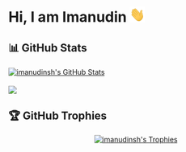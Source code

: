 # Hi, I am Imanudin <img src="hi.gif" width="30px" height="30px">

## 📊 GitHub Stats
<div>
  <a href="https://github.com/imanudinsh">
    <img align="center" src="https://github-readme-stats.anuraghazra1.vercel.app/api?username=imanudinsh&show_icons=true&include_all_commits=true&theme=radical" alt="imanudinsh's GitHub Stats" style="max-width: 100%; height: auto;"/>
  </a>
  <br />
  <br />
  <a href="https://github.com/imanudinsh">
    <img align="center" src="https://github-readme-stats.vercel.app/api/top-langs/?username=imanudinsh&hide=CSS&theme=algolia&count_private=true&private_token=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" style="max-width: 100%; height: auto;"/>
  </a>
</div>

## 🏆 GitHub Trophies
<div align="center">
  <a href="https://github.com/imanudinsh">
    <img src="https://github-profile-trophy.vercel.app/?username=imanudinsh&theme=onedark" alt="imanudinsh's Trophies" style="max-width: 100%; height: auto;"/>
  </a>
</div>